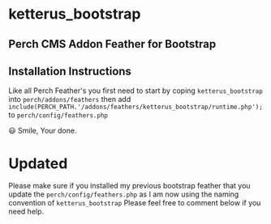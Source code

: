 # ketterus_bootstrap
Perch CMS Addon Feather for Bootstrap
-------------------------
## Installation Instructions
Like all Perch Feather's you first need to start by coping `ketterus_bootstrap` into `perch/addons/feathers` then add `include(PERCH_PATH.'/addons/feathers/ketterus_bootstrap/runtime.php');` to `perch/config/feathers.php`

:smiley: Smile, Your done.

# Updated
Please make sure if you installed my previous bootstrap feather that you update the `perch/config/feathers.php` as I am now using the naming convention of `ketterus_bootstrap`
Please feel free to comment below if you need help.
